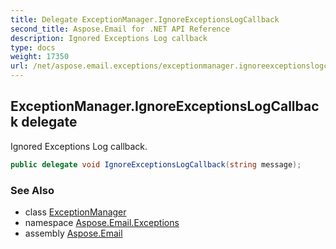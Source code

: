 ```yaml
---
title: Delegate ExceptionManager.IgnoreExceptionsLogCallback
second_title: Aspose.Email for .NET API Reference
description: Ignored Exceptions Log callback
type: docs
weight: 17350
url: /net/aspose.email.exceptions/exceptionmanager.ignoreexceptionslogcallback/
---
```

## ExceptionManager.IgnoreExceptionsLogCallback delegate

Ignored Exceptions Log callback.

```csharp
public delegate void IgnoreExceptionsLogCallback(string message);
```

### See Also

* class [ExceptionManager](../exceptionmanager/)
* namespace [Aspose.Email.Exceptions](../../aspose.email.exceptions/)
* assembly [Aspose.Email](../../)


